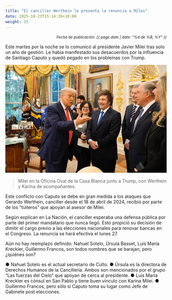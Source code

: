 ```yaml
---
title: "El canciller Werthein le presenta la renuncia a Milei"
date: 2025-10-23T15:14:39+10:00
weight: 15
---
```

<div align="right">
  <small><em>Fecha de publicación: {{ page.date | date: "%d de %B, %Y" }}</em></small>
</div>

Este martes por la noche se lo comunicó al presidente Javier Milei tras solo un año de gestión. Le había manifestado sus desacuerdos por la influencia de Santiago Caputo y quedó pegado en los problemas con Trump.

![Milei en la Oficina Oval](https://raw.githubusercontent.com/latrinchera/latrinchera/refs/heads/master/images/canciller.jpeg)
> Milei en la Oficina Oval de la Casa Blanca junto a Trump, con Werthein y Karina de acompañantes.


Este conflicto con Caputo se debe en gran medida a los ataques que Gerardo Werthein, canciller desde el 18 de abril de 2024, recibió por parte de los “tuiteros” que apoyan al asesor de Milei.

Según explican en La Nación, el canciller esperaba una defensa pública por parte del primer mandatario que nunca llegó. Esto propició su decisión de dimitir el cargo previo a las elecciones nacionales para renovar bancas en el Congreso. La renuncia se hará efectiva el lunes 27. 

Aún no hay reemplazo definido: Nahuel Sotelo, Úrsula Basset, Luis María Kreckler, Guillermo Francos, son todos nombres que se barajan, pero ¿quiénes son?

● Nahuel Sotelo es el actual secretario de Culto.
● Úrsula es la directora de Derechos Humanos de la Cancillería.
Ambos son mencionados por el grupo “Las fuerzas del Cielo” que apoyan de cerca al presidente. 
● Luis María Kreckler es cónsul en San Pablo y tiene buen vínculo con Karina Milei.
● Guillermo Francos, pero sólo si Caputo toma su lugar como Jefe de Gabinete post elecciones.

<!--Se subirá el 23 de octubre de 2025 -->
<!--Business advisory is the final tier of the accounting pyramid.-->
<!--more-->

<!--Business advisory involves reporting on performance as well as advising on strategic plans, risk assessment, and succession plans.

![Accounting Services](/images/austin-distel-nGc5RT2HmF0-unsplash.jpg)

# Objectives

Financial accounting and financial reporting are often used as synonyms.

1. According to International Financial Reporting Standards: the objective of financial reporting is:
2. To provide financial information that is useful to existing and potential investors, lenders and other creditors in making decisions about providing resources to the reporting entity.
3. According to the European Accounting Association:

## Relevance

Relevance is the capacity of the financial information to influence the decision of its users. The ingredients of relevance are the predictive value and confirmatory value. Materiality is a sub-quality of relevance.

> The ingredients of relevance are the predictive value and confirmatory value.

Information is considered material if its omission or misstatement could influence the economic decisions of users taken on the basis of the financial statements.

## Faithful Representation

Faithful representation means that the actual effects of the transactions shall be properly accounted for and reported in the financial statements. The words and numbers must match what really happened in the transaction. The ingredients of faithful representation are completeness, neutrality and free from error.

## Enhancing Qualitative Characteristics

### Verifiability

Verifiability implies consensus between the different knowledgeable and independent users of financial information. Such information must be supported by sufficient evidence to follow the principle of objectivity.

### Comparability

Comparability is the uniform application of accounting methods across entities in the same industry. The principle of consistency is under comparability. Consistency is the uniform application of accounting across points in time within an entity.

### Understandability

Understandability means that accounting reports should be expressed as clearly as possible and should be understood by those to whom the information is relevant.
Timeliness: Timeliness implies that financial information must be presented to the users before a decision is to be made.

---

## Statement of cash flows

The statement of cash flows considers the inputs and outputs in concrete cash within a stated period. The general template of a cash flow statement is as follows: Cash Inflow - Cash Outflow + Opening Balance = Closing Balance

| Cash Inflow | Outflow   | Opening Balance |
| ----------- | --------- | --------------- |
| _Monday_    | `Tuesday` | **Wednesday**   |
| 1           | 2         | 3               |

**Example 1:** in the beginning of September, Ellen started out with $5 in her bank account. During that same month, Ellen borrowed $20 from Tom. At the end of the month, Ellen bought a pair of shoes for $7. Ellen's cash flow statement for the month of September looks like this:

- Cash inflow: $20
- Cash outflow:$7
- Opening balance: $5
- Closing balance: $20 – $7 + $5 = $18

**Example 2:** in the beginning of June, WikiTables, a company that buys and resells tables, sold 2 tables. They'd originally bought the tables for $25 each, and sold them at a price of $50 per table. The first table was paid out in cash however the second one was bought in credit terms. WikiTables' cash flow statement for the month of June looks like this:

> **Important:** the cash flow statement only considers the exchange of actual cash, and ignores what the person in question owes or is owed.

## Statement of financial position (balance sheet)

The balance sheet is the financial statement showing a firm's assets, liabilities and equity (capital) at a set point in time, usually the end of the fiscal year reported on the accompanying income statement.

- **fixed assets**
  - property
  - building
  - equipment (such as factory machinery)
- **intangible assets**
  - copyrights
  - trademarks
  - patents
    - pending
    - international
- goodwill

Owner's equity, sometimes referred to as net assets, is represented differently depending on the type of business ownership. Business ownership can be in the form of a sole proprietorship, partnership, or a corporation. For a corporation, the owner's equity portion usually shows common stock, and retained earnings (earnings kept in the company). Retained earnings come from the retained earnings statement, prepared prior to the balance sheet.-->
